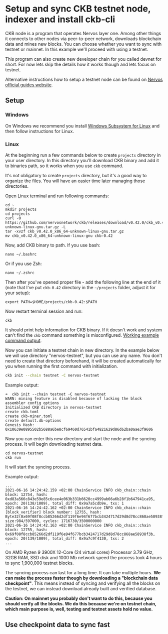 # Setup and sync CKB testnet node, indexer and install ckb-cli

CKB node is a program that operates Nervos layer one. Among other things it connects to other nodes via peer-to-peer network, downloads blockchain data and mines new blocks. You can choose whether you want to sync with testnet or mainnet. In this example we'll proceed with using a testnet.

This program can also create new developer chain for you called devnet for short. For now lets skip the details how it works though and lets focus on testnet.

Alternative instructions how to setup a testnet node can be found on [Nervos official guides website](https://docs.nervos.org/docs/basics/guides/testnet).


## Setup

### Windows

On Windows we recommend you install [Windows Subsystem for Linux](https://docs.microsoft.com/en-us/windows/wsl/install-win10) and then follow instructions for Linux.

### Linux

At the beginning run a few commands below to create `projects` directory in your user directory. In this directory you'll download CKB binary and add it to binaries path, so it works when you use `ckb` command. 

It's not obligatory to create `projects` directory, but it's a good way to organize the files. You will have an easier time later managing those directories.

Open Linux terminal and run following commands:

```
cd ~
mkdir projects
cd projects
curl -O https://github.com/nervosnetwork/ckb/releases/download/v0.42.0/ckb_v0.42.0_x86_64-unknown-linux-gnu.tar.gz -L
tar -xvzf ckb_v0.42.0_x86_64-unknown-linux-gnu.tar.gz
mv ckb_v0.42.0_x86_64-unknown-linux-gnu ckb-0.42
```

Now, add CKB binary to path. If you use bash:

```
nano ~/.bashrc
```

Or if you use Zsh:
```
nano ~/.zshrc
```

Then after you've opened proper file - add the following line at the end of it (note that I've put `ckb-0.42` directory in the `~/projects` folder, adjust it for your setup):

```
export PATH=$HOME/projects/ckb-0.42:$PATH
```

Now restart terminal session and run:

```
ckb
```

It should print help information for CKB binary. If it doesn't work and system can't find the `ckb` command something is misconfigured. [Working example command output](https://gist.github.com/Kuzirashi/ef4b8f164e086913872be4e9e5d727a6).

Now you can initiate a testnet chain in new directory. In the example below we will use directory "nervos-testnet", but you can use any name. You don't need to create that directory beforehand, it will be created automatically for you when running the first command with initialization.

```sh
ckb init --chain testnet -C nervos-testnet
```

Example output:
```
➜  ckb init --chain testnet -C nervos-testnet
WARN: mining feature is disabled because of lacking the block assembler config options
Initialized CKB directory in nervos-testnet
create ckb.toml
create ckb-miner.toml
create default.db-options
Genesis Hash: 0x10639e0895502b5688a6be8cf69460d76541bfa4821629d86d62ba0aae3f9606
```

Now you can enter this new directory and start the node and the syncing process. It will begin downloading testnet data.

```
cd nervos-testnet
ckb run
```

It will start the syncing process.

Example output:
```
...
2021-06-16 14:24:42.159 +02:00 ChainService INFO ckb_chain::chain  block: 12754, hash: 0xd83a566c843e59e85c6cee4e063b331b6620cc4999ab66a6b28f1b647941ca95, epoch: 20(138/1009), total_diff: 0x9a7a5cdb9e, txs: 1
2021-06-16 14:24:42.162 +02:00 ChainService INFO ckb_chain::chain  [block_verifier] block number: 12755, hash: Byte32(0x69f08f8ccb85266d2df119f6e94f677bcb3424717d29d8d78cc868ae58938f3b), size:984/597000, cycles: 1716730/3500000000
2021-06-16 14:24:42.163 +02:00 ChainService INFO ckb_chain::chain  block: 12755, hash: 0x69f08f8ccb85266d2df119f6e94f677bcb3424717d29d8d78cc868ae58938f3b, epoch: 20(139/1009), total_diff: 0x9a7c9f4130, txs: 2
...
```

On AMD Ryzen 9 3900X 12-Core (24 virtual cores) Processor 3.79 GHz, 32GB RAM, SSD disk and 1000 Mb network speed the process took 4 hours to sync 1,900,000 testnet blocks.

The syncing process can last for a long time. It can take multiple hours. **We can make the process faster though by downloading a "blockchain data checkpoint"**. This means instead of syncing and verifying all the blocks on the testnet, we can instead download already built and verified database. 

**Caution: On mainnet you probably don't want to do this, because you should verify all the blocks. We do this because we're on testnet chain, which main purpose is, well, testing and testnet assets hold no value.**

## Use checkpoint data to sync fast